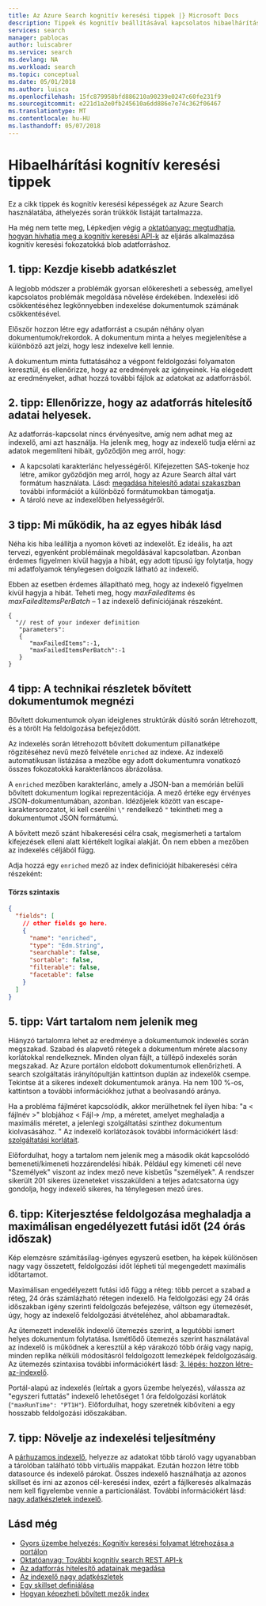 ```yaml
---
title: Az Azure Search kognitív keresési tippek |} Microsoft Docs
description: Tippek és kognitív beállításával kapcsolatos hibaelhárítás keresési folyamatok az Azure Search.
services: search
manager: pablocas
author: luiscabrer
ms.service: search
ms.devlang: NA
ms.workload: search
ms.topic: conceptual
ms.date: 05/01/2018
ms.author: luisca
ms.openlocfilehash: 15fc879958bfd886210a90239e0247c60fe231f9
ms.sourcegitcommit: e221d1a2e0fb245610a6dd886e7e74c362f06467
ms.translationtype: MT
ms.contentlocale: hu-HU
ms.lasthandoff: 05/07/2018
---
```

# <a name="troubleshooting-tips-for-cognitive-search"></a>Hibaelhárítási kognitív keresési tippek

Ez a cikk tippek és kognitív keresési képességek az Azure Search használatába, áthelyezés során trükkök listáját tartalmazza. 

Ha még nem tette meg, Lépkedjen végig a [oktatóanyag: megtudhatja, hogyan hívhatja meg a kognitív keresési API-k](cognitive-search-quickstart-blob.md) az eljárás alkalmazása kognitív keresési fokozatokká blob adatforráshoz.

## <a name="tip-1-start-with-a-small-dataset"></a>1. tipp: Kezdje kisebb adatkészlet
A legjobb módszer a problémák gyorsan előkeresheti a sebesség, amellyel kapcsolatos problémák megoldása növelése érdekében. Indexelési idő csökkentéséhez legkönnyebben indexelése dokumentumok számának csökkentésével. 

Először hozzon létre egy adatforrást a csupán néhány olyan dokumentumok/rekordok. A dokumentum minta a helyes megjelenítése a különböző azt jelzi, hogy lesz indexelve kell lennie. 

A dokumentum minta futtatásához a végpont feldolgozási folyamaton keresztül, és ellenőrizze, hogy az eredmények az igényeinek. Ha elégedett az eredményeket, adhat hozzá további fájlok az adatokat az adatforrásból.

## <a name="tip-2-make-sure-your-data-source-credentials-are-correct"></a>2. tipp: Ellenőrizze, hogy az adatforrás hitelesítő adatai helyesek.
Az adatforrás-kapcsolat nincs érvényesítve, amíg nem adhat meg az indexelő, ami azt használja. Ha jelenik meg, hogy az indexelő tudja elérni az adatok megemlíteni hibáit, győződjön meg arról, hogy:
- A kapcsolati karakterlánc helyességéről. Kifejezetten SAS-tokenje hoz létre, amikor győződjön meg arról, hogy az Azure Search által várt formátum használata. Lásd: [megadása hitelesítő adatai szakaszban](
https://docs.microsoft.com/en-us/azure/search/search-howto-indexing-azure-blob-storage#how-to-specify-credentials) további információt a különböző formátumokban támogatja.
- A tároló neve az indexelőben helyességéről.

## <a name="tip-3-see-what-works-even-if-there-are-some-failures"></a>3 tipp: Mi működik, ha az egyes hibák lásd
Néha kis hiba leállítja a nyomon követi az indexelőt. Ez ideális, ha azt tervezi, egyenként problémáinak megoldásával kapcsolatban. Azonban érdemes figyelmen kívül hagyja a hibát, egy adott típusú így folytatja, hogy mi adatfolyamok ténylegesen dolgozik látható az indexelő.

Ebben az esetben érdemes állapítható meg, hogy az indexelő figyelmen kívül hagyja a hibát. Teheti meg, hogy *maxFailedItems* és *maxFailedItemsPerBatch* – 1 az indexelő definíciójának részeként.

```
{
  "// rest of your indexer definition
   "parameters":
   {
      "maxFailedItems":-1,
      "maxFailedItemsPerBatch":-1
   }
}
```
## <a name="tip-4-looking-at-enriched-documents-under-the-hood"></a>4 tipp: A technikai részletek bővített dokumentumok megnézi 
Bővített dokumentumok olyan ideiglenes struktúrák dúsító során létrehozott, és a törölt Ha feldolgozása befejeződött.

Az indexelés során létrehozott bővített dokumentum pillanatképe rögzítéséhez nevű mező felvétele ```enriched``` az indexe. Az indexelő automatikusan listázása a mezőbe egy adott dokumentumra vonatkozó összes fokozatokká karakterláncos ábrázolása.

A ```enriched``` mezőben karakterlánc, amely a JSON-ban a memórián belüli bővített dokumentum logikai reprezentációja.  A mező értéke egy érvényes JSON-dokumentumában, azonban. Idézőjelek között van escape-karaktersorozatot, ki kell cserélni `\"` rendelkező `"` tekintheti meg a dokumentumot JSON formátumú. 

A bővített mező szánt hibakeresési célra csak, megismerheti a tartalom kifejezések elleni alatt kiértékelt logikai alakját. Ön nem ebben a mezőben az indexelés céljából függ.

Adja hozzá egy ```enriched``` mező az index definícióját hibakeresési célra részeként:

#### <a name="request-body-syntax"></a>Törzs szintaxis
```json
{
  "fields": [
    // other fields go here.
    {
      "name": "enriched",
      "type": "Edm.String",
      "searchable": false,
      "sortable": false,
      "filterable": false,
      "facetable": false
    }
  ]
}
```

## <a name="tip-5-expected-content-fails-to-appear"></a>5. tipp: Várt tartalom nem jelenik meg

Hiányzó tartalomra lehet az eredménye a dokumentumok indexelés során megszakad. Szabad és alapvető rétegek a dokumentum mérete alacsony korlátokkal rendelkeznek. Minden olyan fájlt, a túllépő indexelés során megszakad. Az Azure portálon eldobott dokumentumok ellenőrizheti. A search szolgáltatás irányítópultján kattintson duplán az indexelők csempe. Tekintse át a sikeres indexelt dokumentumok aránya. Ha nem 100 %-os, kattintson a további információkhoz juthat a beolvasandó aránya. 

Ha a probléma fájlméret kapcsolódik, akkor merülhetnek fel ilyen hiba: "a < fájlnév >" blobjához < Fájl-> /mp, a méretet, amelyet meghaladja a maximális méretet, a jelenlegi szolgáltatási szinthez dokumentum kiolvasásához. " Az indexelő korlátozások további információkért lásd: [szolgáltatási korlátait](search-limits-quotas-capacity.md).

Előfordulhat, hogy a tartalom nem jelenik meg a második okát kapcsolódó bemeneti/kimeneti hozzárendelési hibák. Például egy kimeneti cél neve "Személyek" viszont az index mező neve kisbetűs "személyek". A rendszer sikerült 201 sikeres üzeneteket visszaküldeni a teljes adatcsatorna úgy gondolja, hogy indexelő sikeres, ha ténylegesen mező üres. 

## <a name="tip-6-extend-processing-beyond-maximum-run-time-24-hour-window"></a>6. tipp: Kiterjesztése feldolgozása meghaladja a maximálisan engedélyezett futási időt (24 órás időszak)

Kép elemzésre számításilag-igényes egyszerű esetben, ha képek különösen nagy vagy összetett, feldolgozási időt lépheti túl megengedett maximális időtartamot. 

Maximálisan engedélyezett futási idő függ a réteg: több percet a szabad a réteg, 24 órás számlázható rétegen indexelő. Ha feldolgozási egy 24 órás időszakban igény szerinti feldolgozás befejezése, váltson egy ütemezését, úgy, hogy az indexelő feldolgozási átvételéhez, ahol abbamaradtak. 

Az ütemezett indexelők indexelő ütemezés szerint, a legutóbbi ismert helyes dokumentum folytatása. Ismétlődő ütemezés szerint használatával az indexelő is működnek a keresztül a kép várakozó több óráig vagy napig, minden replika nélküli módosításról feldolgozott lemezképek feldolgozásáig. Az ütemezés szintaxisa további információkért lásd: [3. lépés: hozzon létre-az-indexelő](search-howto-indexing-azure-blob-storage.md#step-3-create-an-indexer).

Portál-alapú az indexelés (leírtak a gyors üzembe helyezés), válassza az "egyszeri futtatás" indexelő lehetőséget 1 óra feldolgozási korlátok (`"maxRunTime": "PT1H"`). Előfordulhat, hogy szeretnék kibővíteni a egy hosszabb feldolgozási időszakában.

## <a name="tip-7-increase-indexing-throughput"></a>7. tipp: Növelje az indexelési teljesítmény

A [párhuzamos indexelő](search-howto-reindex.md#parallel-indexing), helyezze az adatokat több tároló vagy ugyanabban a tárolóban található több virtuális mappákat. Ezután hozzon létre több datasource és indexelő párokat. Összes indexelő használhatja az azonos skillset és írni az azonos cél-keresési index, ezért a fájlkeresés alkalmazás nem kell figyelembe vennie a particionálást.
További információkért lásd: [nagy adatkészletek indexelő](search-howto-indexing-azure-blob-storage.md#indexing-large-datasets).

## <a name="see-also"></a>Lásd még
+ [Gyors üzembe helyezés: Kognitív keresési folyamat létrehozása a portálon](cognitive-search-quickstart-blob.md)
+ [Oktatóanyag: További kognitív search REST API-k](cognitive-search-tutorial-blob.md)
+ [Az adatforrás hitelesítő adatainak megadása](search-howto-indexing-azure-blob-storage.md#how-to-specify-credentials)
+ [Az indexelő nagy adatkészletek](search-howto-indexing-azure-blob-storage.md#indexing-large-datasets)
+ [Egy skillset definiálása](cognitive-search-defining-skillset.md)
+ [Hogyan képezheti bővített mezők index](cognitive-search-output-field-mapping.md)